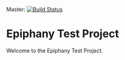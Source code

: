 Master: [![Build Status](https://travis-ci.org/steven-lewis/epiphany-test-project.png?branch=master)](http://travis-ci.org/steven-lewis/epiphany-test-project)


Epiphany Test Project
=====================

Welcome to the Epiphany Test Project.
